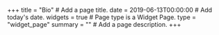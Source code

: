 +++
title = "Bio"  # Add a page title.
date = 2019-06-13T00:00:00  # Add today's date.
widgets = true  # Page type is a Widget Page.
type = "widget_page"
summary = ""  # Add a page description.
+++
